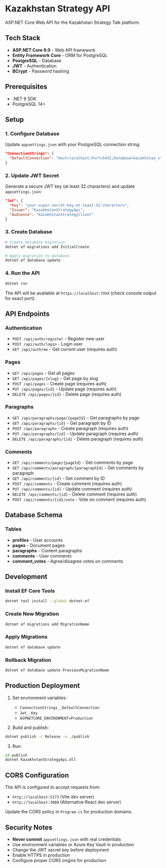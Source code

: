 # Kazakhstan Strategy API

ASP.NET Core Web API for the Kazakhstan Strategy Talk platform.

## Tech Stack

- **ASP.NET Core 9.0** - Web API framework
- **Entity Framework Core** - ORM for PostgreSQL
- **PostgreSQL** - Database
- **JWT** - Authentication
- **BCrypt** - Password hashing

## Prerequisites

- .NET 9 SDK
- PostgreSQL 14+

## Setup

### 1. Configure Database

Update `appsettings.json` with your PostgreSQL connection string:

```json
"ConnectionStrings": {
  "DefaultConnection": "Host=localhost;Port=5432;Database=kazakhstan_strategy;Username=postgres;Password=your_password"
}
```

### 2. Update JWT Secret

Generate a secure JWT key (at least 32 characters) and update `appsettings.json`:

```json
"Jwt": {
  "Key": "your-super-secret-key-at-least-32-characters",
  "Issuer": "KazakhstanStrategyApi",
  "Audience": "KazakhstanStrategyClient"
}
```

### 3. Create Database

```bash
# Create database migration
dotnet ef migrations add InitialCreate

# Apply migration to database
dotnet ef database update
```

### 4. Run the API

```bash
dotnet run
```

The API will be available at `https://localhost:7XXX` (check console output for exact port).

## API Endpoints

### Authentication

- `POST /api/auth/register` - Register new user
- `POST /api/auth/login` - Login user
- `GET /api/auth/me` - Get current user (requires auth)

### Pages

- `GET /api/pages` - Get all pages
- `GET /api/pages/{slug}` - Get page by slug
- `POST /api/pages` - Create page (requires auth)
- `PUT /api/pages/{id}` - Update page (requires auth)
- `DELETE /api/pages/{id}` - Delete page (requires auth)

### Paragraphs

- `GET /api/paragraphs/page/{pageId}` - Get paragraphs by page
- `GET /api/paragraphs/{id}` - Get paragraph by ID
- `POST /api/paragraphs` - Create paragraph (requires auth)
- `PUT /api/paragraphs/{id}` - Update paragraph (requires auth)
- `DELETE /api/paragraphs/{id}` - Delete paragraph (requires auth)

### Comments

- `GET /api/comments/page/{pageId}` - Get comments by page
- `GET /api/comments/paragraph/{paragraphId}` - Get comments by paragraph
- `GET /api/comments/{id}` - Get comment by ID
- `POST /api/comments` - Create comment (requires auth)
- `PUT /api/comments/{id}` - Update comment (requires auth)
- `DELETE /api/comments/{id}` - Delete comment (requires auth)
- `POST /api/comments/{id}/vote` - Vote on comment (requires auth)

## Database Schema

### Tables

- **profiles** - User accounts
- **pages** - Document pages
- **paragraphs** - Content paragraphs
- **comments** - User comments
- **comment_votes** - Agree/disagree votes on comments

## Development

### Install EF Core Tools

```bash
dotnet tool install --global dotnet-ef
```

### Create New Migration

```bash
dotnet ef migrations add MigrationName
```

### Apply Migrations

```bash
dotnet ef database update
```

### Rollback Migration

```bash
dotnet ef database update PreviousMigrationName
```

## Production Deployment

1. Set environment variables:
   - `ConnectionStrings__DefaultConnection`
   - `Jwt__Key`
   - `ASPNETCORE_ENVIRONMENT=Production`

2. Build and publish:
```bash
dotnet publish -c Release -o ./publish
```

3. Run:
```bash
cd publish
dotnet KazakhstanStrategyApi.dll
```

## CORS Configuration

The API is configured to accept requests from:
- `http://localhost:5173` (Vite dev server)
- `http://localhost:3000` (Alternative React dev server)

Update the CORS policy in `Program.cs` for production domains.

## Security Notes

- **Never commit** `appsettings.json` with real credentials
- Use environment variables or Azure Key Vault in production
- Change the JWT secret key before deployment
- Enable HTTPS in production
- Configure proper CORS origins for production
